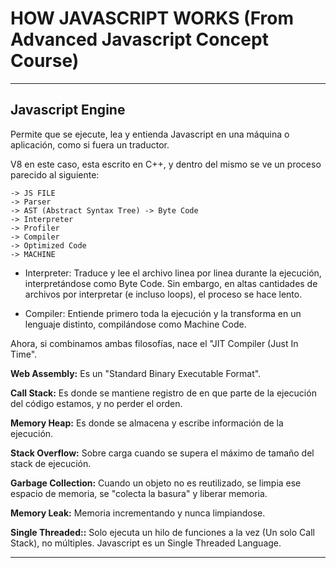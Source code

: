 # HOW JAVASCRIPT WORKS (From Advanced Javascript Concept Course)

-------------------------------------------------------------------

## Javascript Engine

Permite que se ejecute, lea y entienda Javascript en una máquina o aplicación, como si fuera un traductor.

V8 en este caso, esta escrito en C++, y dentro del mismo se ve un proceso parecido al siguiente:

    -> JS FILE
    -> Parser
    -> AST (Abstract Syntax Tree) -> Byte Code
    -> Interpreter
    -> Profiler
    -> Compiler
    -> Optimized Code
    -> MACHINE

* Interpreter: Traduce y lee el archivo linea por linea durante la ejecución, interpretándose como Byte Code. Sin embargo, en altas cantidades de archivos por interpretar (e incluso loops), el proceso se hace lento.

* Compiler: Entiende primero toda la ejecución y la transforma en un lenguaje distinto, compilándose como Machine Code.

Ahora, si combinamos ambas filosofías, nace el "JIT Compiler (Just In Time".

**Web Assembly:** Es un "Standard Binary Executable Format".

**Call Stack:** Es donde se mantiene registro de en que parte de la ejecución del código estamos, y no perder el orden.

**Memory Heap:** Es donde se almacena y escribe información de la ejecución.

**Stack Overflow:** Sobre carga cuando se supera el máximo de tamaño del stack de ejecución.

**Garbage Collection:** Cuando un objeto no es reutilizado, se limpia ese espacio de memoria, se "colecta la basura" y liberar memoria.

**Memory Leak:** Memoria incrementando y nunca limpiandose.

**Single Threaded::** Solo ejecuta un hilo de funciones a la vez (Un solo Call Stack), no múltiples. Javascript es un Single Threaded Language.

-------------------------------------------------------------------



